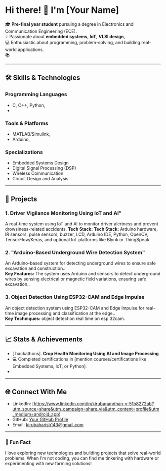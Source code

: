 # Hi there! 👋 I'm [Your Name]  

🎓 **Pre-final year student** pursuing a degree in Electronics and Communication Engineering (ECE).  
💡 Passionate about **embedded systems**, **IoT**, **VLSI design**,  
💻 Enthusiastic about programming, problem-solving, and building real-world applications.  
📚

---

## 🛠️ Skills & Technologies

### Programming Languages
- C, C++, Python,  
- 

### Tools & Platforms
- MATLAB/Simulink,
- Arduino,   

### Specializations
- Embedded Systems Design  
- Digital Signal Processing (DSP)  
- Wireless Communication  
- Circuit Design and Analysis  

---

## 🌟 Projects
### 1. **Driver Vigilance Monitoring Using IoT and AI"**  
A real-time system using IoT and AI to monitor driver alertness and prevent drowsiness-related accidents.
**Tech Stack:** **Tech Stack:** Arduino hardware, IR sensors, pulse sensors, buzzer, LCD, Arduino IDE, Python, OpenCV, TensorFlow/Keras, and optional IoT platforms like Blynk or ThingSpeak.

### 2. ****"Arduino-Based Underground Wire Detection System"****  
An Arduino-based system for detecting underground wires to ensure safe excavation and construction..  
**Key Features:** The system uses Arduino and sensors to detect underground wires by sensing electrical or magnetic field variations, ensuring safe excavation..

### 3. **Object Detection Using ESP32-CAM and Edge Impulse**  
An object detection system using ESP32-CAM and Edge Impulse for real-time image processing and classification at the edge..  
**Key Techniques:** object detection real time on esp 32cam.

---

## 📈 Stats & Achievements

-   [ hackathons].  **Crop Health Monitoring Using AI and Image Processing**
- 💻 Completed certifications in [mention courses/certifications like Embedded Systems, IoT, or Python].  
-  

---

## 🌐 Connect With Me

- LinkedIn: [https://www.linkedin.com/in/kirubanandhan-v-51b8272ab?utm_source=share&utm_campaign=share_via&utm_content=profile&utm_medium=android_app)  
- GitHub: [Your GitHub Profile](https://github.com/your-profile)  
- Email: kirubaharish143@gmail.com  

---

### 💬 Fun Fact
 I love exploring new technologies and building projects that solve real-world problems. When I'm not coding, you can find me tinkering with hardware or experimenting with new farming solutions!

